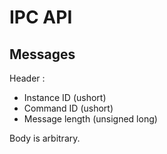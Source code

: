 # IPC API

## Messages

Header :

- Instance ID (ushort)
- Command ID (ushort)
- Message length (unsigned long)

Body is arbitrary.